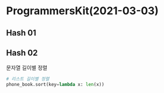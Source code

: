 # ProgrammersKit(2021-03-03)

## Hash 01

## Hash 02
문자열 길이별 정렬
```python
# 리스트 길이별 정렬
phone_book.sort(key=lambda x: len(x))
```
